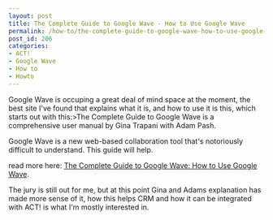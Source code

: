 ```yaml
---
layout: post
title: The Complete Guide to Google Wave - How to Use Google Wave
permalink: /how-to/the-complete-guide-to-google-wave-how-to-use-google-wave
post_id: 206
categories:
- ACT!
- Google Wave
- How to
- Howto
---
```


Google Wave is occuping a great deal of mind space at the moment, the best site I've found that explains what it is, and how to use it is this, which starts out with this:>The Complete Guide to Google Wave is a comprehensive user manual by Gina Trapani with Adam Pash.

Google Wave is a new web-based collaboration tool that's notoriously difficult to understand. This guide will help.

read more here:
[The Complete Guide to Google Wave: How to Use Google Wave](http://completewaveguide.com/).

The jury is still out for me, but at this point Gina and Adams explanation has made more sense of it, how this helps CRM and how it can be integrated with ACT! is what I'm mostly interested in.
